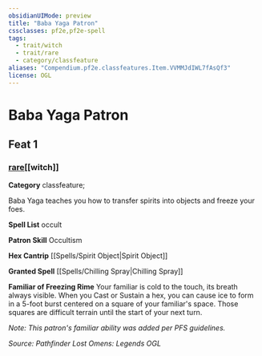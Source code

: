 ```yaml
---
obsidianUIMode: preview
title: "Baba Yaga Patron"
cssclasses: pf2e,pf2e-spell
tags:
  - trait/witch
  - trait/rare
  - category/classfeature
aliases: "Compendium.pf2e.classfeatures.Item.VVMMJdIWL7fAsQf3"
license: OGL
---
```

# Baba Yaga Patron
## Feat 1
### [rare](rare "Rare Rarity Trait")[[witch]]

**Category** classfeature; 




Baba Yaga teaches you how to transfer spirits into objects and freeze your foes.

**Spell List** occult

**Patron Skill** Occultism

**Hex Cantrip** [[Spells/Spirit Object|Spirit Object]]

**Granted Spell** [[Spells/Chilling Spray|Chilling Spray]]

**Familiar of Freezing Rime** Your familiar is cold to the touch, its breath always visible. When you Cast or Sustain a hex, you can cause ice to form in a 5-foot burst centered on a square of your familiar's space. Those squares are difficult terrain until the start of your next turn.

_Note: This patron's familiar ability was added per PFS guidelines._

*Source: Pathfinder Lost Omens: Legends*
*OGL*